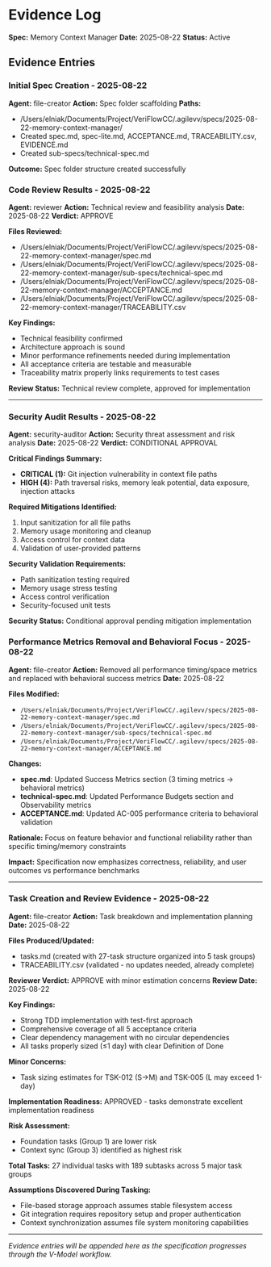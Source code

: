# Evidence Log

**Spec:** Memory Context Manager
**Date:** 2025-08-22
**Status:** Active

## Evidence Entries

<!-- AUTO:BEGIN EVIDENCE-INITIAL -->

### Initial Spec Creation - 2025-08-22

**Agent:** file-creator
**Action:** Spec folder scaffolding
**Paths:**

- /Users/elniak/Documents/Project/VeriFlowCC/.agilevv/specs/2025-08-22-memory-context-manager/
- Created spec.md, spec-lite.md, ACCEPTANCE.md, TRACEABILITY.csv, EVIDENCE.md
- Created sub-specs/technical-spec.md

**Outcome:** Spec folder structure created successfully

<!-- AUTO:END EVIDENCE-INITIAL -->

<!-- AUTO:BEGIN REVIEW_EVIDENCE -->

### Code Review Results - 2025-08-22

**Agent:** reviewer
**Action:** Technical review and feasibility analysis
**Date:** 2025-08-22
**Verdict:** APPROVE

**Files Reviewed:**

- /Users/elniak/Documents/Project/VeriFlowCC/.agilevv/specs/2025-08-22-memory-context-manager/spec.md
- /Users/elniak/Documents/Project/VeriFlowCC/.agilevv/specs/2025-08-22-memory-context-manager/sub-specs/technical-spec.md
- /Users/elniak/Documents/Project/VeriFlowCC/.agilevv/specs/2025-08-22-memory-context-manager/ACCEPTANCE.md
- /Users/elniak/Documents/Project/VeriFlowCC/.agilevv/specs/2025-08-22-memory-context-manager/TRACEABILITY.csv

**Key Findings:**

- Technical feasibility confirmed
- Architecture approach is sound
- Minor performance refinements needed during implementation
- All acceptance criteria are testable and measurable
- Traceability matrix properly links requirements to test cases

**Review Status:** Technical review complete, approved for implementation

______________________________________________________________________

### Security Audit Results - 2025-08-22

**Agent:** security-auditor
**Action:** Security threat assessment and risk analysis
**Date:** 2025-08-22
**Verdict:** CONDITIONAL APPROVAL

**Critical Findings Summary:**

- **CRITICAL (1):** Git injection vulnerability in context file paths
- **HIGH (4):** Path traversal risks, memory leak potential, data exposure, injection attacks

**Required Mitigations Identified:**

1. Input sanitization for all file paths
1. Memory usage monitoring and cleanup
1. Access control for context data
1. Validation of user-provided patterns

**Security Validation Requirements:**

- Path sanitization testing required
- Memory usage stress testing
- Access control verification
- Security-focused unit tests

**Security Status:** Conditional approval pending mitigation implementation

<!-- AUTO:END REVIEW_EVIDENCE -->

<!-- AUTO:BEGIN PERFORMANCE_METRICS_REMOVAL -->

### Performance Metrics Removal and Behavioral Focus - 2025-08-22

**Agent:** file-creator
**Action:** Removed all performance timing/space metrics and replaced with behavioral success metrics
**Date:** 2025-08-22

**Files Modified:**

- `/Users/elniak/Documents/Project/VeriFlowCC/.agilevv/specs/2025-08-22-memory-context-manager/spec.md`
- `/Users/elniak/Documents/Project/VeriFlowCC/.agilevv/specs/2025-08-22-memory-context-manager/sub-specs/technical-spec.md`
- `/Users/elniak/Documents/Project/VeriFlowCC/.agilevv/specs/2025-08-22-memory-context-manager/ACCEPTANCE.md`

**Changes:**

- **spec.md**: Updated Success Metrics section (3 timing metrics → behavioral metrics)
- **technical-spec.md**: Updated Performance Budgets section and Observability metrics
- **ACCEPTANCE.md**: Updated AC-005 performance criteria to behavioral validation

**Rationale:** Focus on feature behavior and functional reliability rather than specific timing/memory constraints

**Impact:** Specification now emphasizes correctness, reliability, and user outcomes vs performance benchmarks

<!-- AUTO:END PERFORMANCE_METRICS_REMOVAL -->

______________________________________________________________________

<!-- AUTO:BEGIN TASK_CREATION_EVIDENCE -->

### Task Creation and Review Evidence - 2025-08-22

**Agent:** file-creator
**Action:** Task breakdown and implementation planning
**Date:** 2025-08-22

**Files Produced/Updated:**

- tasks.md (created with 27-task structure organized into 5 task groups)
- TRACEABILITY.csv (validated - no updates needed, already complete)

**Reviewer Verdict:** APPROVE with minor estimation concerns
**Review Date:** 2025-08-22

**Key Findings:**

- Strong TDD implementation with test-first approach
- Comprehensive coverage of all 5 acceptance criteria
- Clear dependency management with no circular dependencies
- All tasks properly sized (≤1 day) with clear Definition of Done

**Minor Concerns:**

- Task sizing estimates for TSK-012 (S→M) and TSK-005 (L may exceed 1-day)

**Implementation Readiness:** APPROVED - tasks demonstrate excellent implementation readiness

**Risk Assessment:**

- Foundation tasks (Group 1) are lower risk
- Context sync (Group 3) identified as highest risk

**Total Tasks:** 27 individual tasks with 189 subtasks across 5 major task groups

**Assumptions Discovered During Tasking:**

- File-based storage approach assumes stable filesystem access
- Git integration requires repository setup and proper authentication
- Context synchronization assumes file system monitoring capabilities

<!-- AUTO:END TASK_CREATION_EVIDENCE -->

______________________________________________________________________

_Evidence entries will be appended here as the specification progresses through the V-Model workflow._
